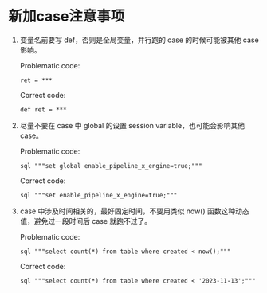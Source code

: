<!--
Licensed to the Apache Software Foundation (ASF) under one
or more contributor license agreements.  See the NOTICE file
distributed with this work for additional information
regarding copyright ownership.  The ASF licenses this file
to you under the Apache License, Version 2.0 (the
"License"); you may not use this file except in compliance
with the License.  You may obtain a copy of the License at

  http://www.apache.org/licenses/LICENSE-2.0

Unless required by applicable law or agreed to in writing,
software distributed under the License is distributed on an
"AS IS" BASIS, WITHOUT WARRANTIES OR CONDITIONS OF ANY
KIND, either express or implied.  See the License for the
specific language governing permissions and limitations
under the License.
-->

# 新加case注意事项

1. 变量名前要写 def，否则是全局变量，并行跑的 case 的时候可能被其他 case 影响。

    Problematic code:
    ```
    ret = ***
    ```
    Correct code:
    ```
    def ret = ***
    ```
2. 尽量不要在 case 中 global 的设置 session variable，也可能会影响其他 case。

    Problematic code:
    ```
    sql """set global enable_pipeline_x_engine=true;"""
    ```
    Correct code:
    ```
    sql """set enable_pipeline_x_engine=true;"""
    ```
3. case 中涉及时间相关的，最好固定时间，不要用类似 now() 函数这种动态值，避免过一段时间后 case 就跑不过了。

    Problematic code:
    ```
    sql """select count(*) from table where created < now();"""
    ```
    Correct code:
    ```
    sql """select count(*) from table where created < '2023-11-13';"""
    ```
